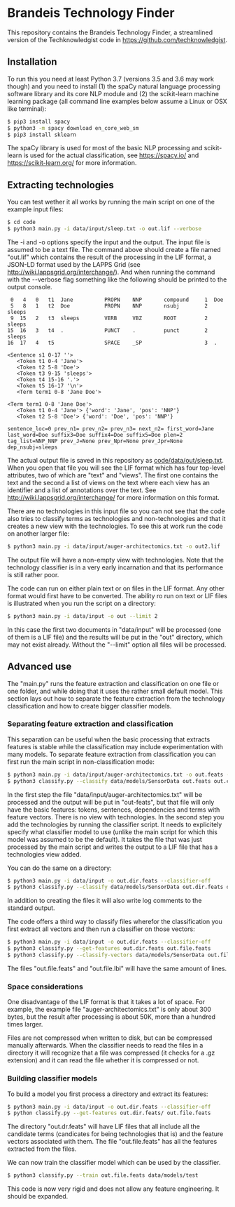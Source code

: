 # Brandeis Technology Finder

This repository contains the Brandeis Technology Finder, a streamlined version of the Techknowledgist code in https://github.com/techknowledgist.




## Installation

To run this you need at least Python 3.7 (versions 3.5 and 3.6 may work though) and you need to install (1) the spaCy natural language processing software library and its core NLP module and (2) the scikit-learn machine learning package (all command line examples below assume a Linux or OSX like terminal):

```bash
$ pip3 install spacy
$ python3 -m spacy download en_core_web_sm
$ pip3 install sklearn
```

The spaCy library is used for most of the basic NLP processing and scikit-learn is used for the actual classification, see https://spacy.io/ and https://scikit-learn.org/ for more information.



## Extracting technologies

You can test wether it all works by running the main script on one of the example input files:

```bash
$ cd code
$ python3 main.py -i data/input/sleep.txt -o out.lif --verbose
```

The -i and -o options specify the input and the output. The input file is assumed to be a text file. The command above should create a file named "out.lif" which contains the result of the processing in the LIF format, a JSON-LD format used by the LAPPS Grid (see http://wiki.lappsgrid.org/interchange/). And when running the command with the --verbose flag something like the following should be printed to the output console.

```
 0   4   0   t1  Jane          PROPN    NNP       compound     1  Doe
 5   8   1   t2  Doe           PROPN    NNP       nsubj        2  sleeps
 9  15   2   t3  sleeps        VERB     VBZ       ROOT         2  sleeps
15  16   3   t4  .             PUNCT    .         punct        2  sleeps
16  17   4   t5                SPACE    _SP                    3  .

<Sentence s1 0-17 ''>
   <Token t1 0-4 'Jane'>
   <Token t2 5-8 'Doe'>
   <Token t3 9-15 'sleeps'>
   <Token t4 15-16 '.'>
   <Token t5 16-17 '\n'>
   <Term term1 0-8 'Jane Doe'>

<Term term1 0-8 'Jane Doe'>
   <Token t1 0-4 'Jane'> {'word': 'Jane', 'pos': 'NNP'}
   <Token t2 5-8 'Doe'> {'word': 'Doe', 'pos': 'NNP'}

sentence_loc=0 prev_n1= prev_n2= prev_n3= next_n2= first_word=Jane last_word=Doe suffix3=Doe suffix4=Doe suffix5=Doe plen=2 tag_list=NNP_NNP prev_J=None prev_Npr=None prev_Jpr=None dep_nsubj=sleeps
```

The actual output file is saved in this repository as [code/data/out/sleep.txt](code/data/out/sleep.txt). When you open that file you will see the LIF format which has four top-level attributes, two of which are "text" and "views". The first one contains the text and the second a list of views on the text where each view has an identifier and a list of annotations over the text. See http://wiki.lappsgrid.org/interchange/ for more information on this format.

There are no technologies in this input file so you can not see that the code also tries to classify terms as technologies and non-technologies and that it creates a new view with the technologies. To see this at work run the code on another larger file:

```bash
$ python3 main.py -i data/input/auger-architectomics.txt -o out2.lif
```

The output file will have a non-empty view with technologies. Note that the technology classifier is in a very early incarnation and that its performance is still rather poor.

The code can run on either plain text or on files in the LIF format. Any other format would first have to be converted. The ability ro run on text or LIF files is illustrated when you run the script on a directory:

```bash
$ python3 main.py -i data/input -o out --limit 2
```

In this case the first two documents in "data/input" will be processed (one of them is a LIF file) and the results will be put in the "out" directory, which may not exist already. Without the "--limit" option all files will be processed.



## Advanced use

The "main.py" runs the feature extraction and classification on one file or one folder, and while doing that it uses the rather small default model. This section lays out how to separate the feature extraction from the technology classification and how to create bigger classifier models.

### Separating feature extraction and classification

This separation can be useful when the basic processing that extracts features is stable while the classification may include experimentation with many models. To separate feature extraction from classification you can first run the main script in non-classification mode:

```bash
$ python3 main.py -i data/input/auger-architectomics.txt -o out.feats --classifier-off
$ python3 classify.py --classify data/models/SensorData out.feats out.class
```

In the first step the file "data/input/auger-architectomics.txt" will be processed and the output will be put in "out-feats", but that file will only have the basic features: tokens, sentences, dependencies and terms with feature vectors. There is no view with technologies. In the second step you add the technologies by running the classifier script. It needs to explicitely specify what classifier model to use (unlike the main script for which this model was assumed to be the default). It takes the file that was just processed by the main script and writes the output to a LIF file that has a technologies view added.

You can do the same on a directory:

```bash
$ python3 main.py -i data/input -o out.dir.feats --classifier-off
$ python3 classify.py --classify data/models/SensorData out.dir.feats out.dir.class
```

In addition to creating the files it will also write log comments to the standard output.

The code offers a third way to classify files wherefor the classification you first extract all vectors and then run a classifier on those vectors:

```bash
$ python3 main.py -i data/input -o out.dir.feats --classifier-off
$ python3 classify.py --get-features out.dir.feats out.file.feats
$ python3 classify.py --classify-vectors data/models/SensorData out.file.feats out.file.lbl
```

The files "out.file.feats" and "out.file.lbl" will have the same amount of lines.

### Space considerations

One disadvantage of the LIF format is that it takes a lot of space. For example, the example file "auger-architectomics.txt" is only about 300 bytes, but the result after processing is about 50K, more than a hundred times larger.

Files are not compressed when written to disk, but can be compressed manually afterwards. When the classifier needs to read the files in a directory it will recognize that a file was compressed (it checks for a .gz extension) and it can read the file whether it is compressed or not.

### Building classifier models

To build a model you first process a directory and extract its features:

```bash
$ python3 main.py -i data/input -o out.dir.feats --classifier-off
$ python classify.py --get-features out.dir.feats/ out.file.feats
```

The directory "out.dr.feats" will have LIF files that all include all the candidate terms (candicates for being technologies that is) and the feature vectors associated with them. The file "out.file.feats" has all the features extracted from the files.

We can now train the classifier model which can be used by the classifier.

```bash
$ python3 classify.py --train out.file.feats data/models/test
```

This code is now very rigid and does not allow any feature engineering. It should be expanded.

